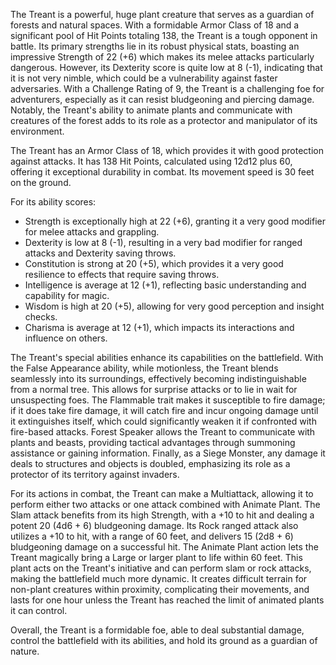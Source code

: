 The Treant is a powerful, huge plant creature that serves as a guardian of forests and natural spaces. With a formidable Armor Class of 18 and a significant pool of Hit Points totaling 138, the Treant is a tough opponent in battle. Its primary strengths lie in its robust physical stats, boasting an impressive Strength of 22 (+6) which makes its melee attacks particularly dangerous. However, its Dexterity score is quite low at 8 (-1), indicating that it is not very nimble, which could be a vulnerability against faster adversaries. With a Challenge Rating of 9, the Treant is a challenging foe for adventurers, especially as it can resist bludgeoning and piercing damage. Notably, the Treant's ability to animate plants and communicate with creatures of the forest adds to its role as a protector and manipulator of its environment.

The Treant has an Armor Class of 18, which provides it with good protection against attacks. It has 138 Hit Points, calculated using 12d12 plus 60, offering it exceptional durability in combat. Its movement speed is 30 feet on the ground. 

For its ability scores:
- Strength is exceptionally high at 22 (+6), granting it a very good modifier for melee attacks and grappling.
- Dexterity is low at 8 (-1), resulting in a very bad modifier for ranged attacks and Dexterity saving throws.
- Constitution is strong at 20 (+5), which provides it a very good resilience to effects that require saving throws.
- Intelligence is average at 12 (+1), reflecting basic understanding and capability for magic.
- Wisdom is high at 20 (+5), allowing for very good perception and insight checks.
- Charisma is average at 12 (+1), which impacts its interactions and influence on others.

The Treant's special abilities enhance its capabilities on the battlefield. With the False Appearance ability, while motionless, the Treant blends seamlessly into its surroundings, effectively becoming indistinguishable from a normal tree. This allows for surprise attacks or to lie in wait for unsuspecting foes. The Flammable trait makes it susceptible to fire damage; if it does take fire damage, it will catch fire and incur ongoing damage until it extinguishes itself, which could significantly weaken it if confronted with fire-based attacks. Forest Speaker allows the Treant to communicate with plants and beasts, providing tactical advantages through summoning assistance or gaining information. Finally, as a Siege Monster, any damage it deals to structures and objects is doubled, emphasizing its role as a protector of its territory against invaders.

For its actions in combat, the Treant can make a Multiattack, allowing it to perform either two attacks or one attack combined with Animate Plant. The Slam attack benefits from its high Strength, with a +10 to hit and dealing a potent 20 (4d6 + 6) bludgeoning damage. Its Rock ranged attack also utilizes a +10 to hit, with a range of 60 feet, and delivers 15 (2d8 + 6) bludgeoning damage on a successful hit. The Animate Plant action lets the Treant magically bring a Large or larger plant to life within 60 feet. This plant acts on the Treant's initiative and can perform slam or rock attacks, making the battlefield much more dynamic. It creates difficult terrain for non-plant creatures within proximity, complicating their movements, and lasts for one hour unless the Treant has reached the limit of animated plants it can control.

Overall, the Treant is a formidable foe, able to deal substantial damage, control the battlefield with its abilities, and hold its ground as a guardian of nature.